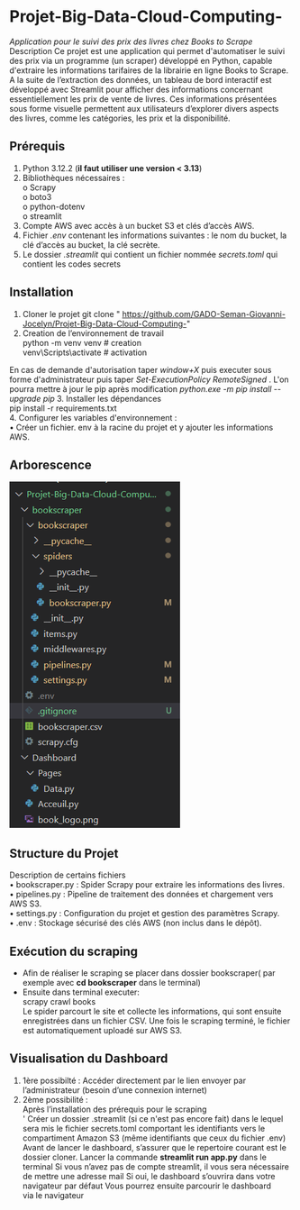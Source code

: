 # Projet-Big-Data-Cloud-Computing-
*Application pour le suivi des prix des livres chez Books to Scrape*
Description
Ce projet est une application qui permet d'automatiser le suivi des prix via un programme (un scraper) développé en Python, capable d'extraire les informations tarifaires de la librairie en ligne Books to Scrape.  
A la suite de l’extraction des données, un tableau de bord interactif est développé avec Streamlit pour afficher des informations concernant essentiellement les prix de vente de livres. Ces informations présentées sous forme visuelle permettent aux utilisateurs d’explorer divers aspects des livres, comme les catégories, les prix et la disponibilité.  
## Prérequis
1.	Python 3.12.2 (**il faut utiliser une version < 3.13**)
2.	Bibliothèques nécessaires :  
o	Scrapy  
o	boto3  
o	python-dotenv  
o	streamlit  
3.	Compte AWS avec accès à un bucket S3 et clés d’accès AWS.
4.	Fichier *.env* contenant les informations suivantes : le nom du bucket, la clé d’accès au bucket, la clé secrète.
5.  Le dossier *.streamlit* qui contient un fichier nommée *secrets.toml* qui contient les codes secrets
## Installation
1. Cloner le projet
git clone " https://github.com/GADO-Seman-Giovanni-Jocelyn/Projet-Big-Data-Cloud-Computing-"
2. Creation de l’environnement de travail  
python -m venv venv # creation  
venv\Scripts\activate # activation   

En cas de demande d'autorisation taper *window+X* puis executer sous forme d'administrateur puis taper *Set-ExecutionPolicy RemoteSigned* . L'on pourra mettre à jour le pip après modification *python.exe -m pip install --upgrade pip*
3. Installer les dépendances  
pip install -r requirements.txt  
4. Configurer les variables d'environnement :  
•	Créer un fichier. env à la racine du projet et y ajouter les informations AWS.  
## Arborescence 
![Architecture du Projet](Images/arborescence.PNG)
## Structure du Projet
Description de certains fichiers  
•	bookscraper.py : Spider Scrapy pour extraire les informations des livres.  
•	pipelines.py : Pipeline de traitement des données et chargement vers AWS S3.  
•	settings.py : Configuration du projet et gestion des paramètres Scrapy.  
•	.env : Stockage sécurisé des clés AWS (non inclus dans le dépôt).  
## Exécution du scraping
-	Afin de réaliser le scraping se placer dans dossier bookscraper( par exemple avec **cd bookscraper** dans le terminal)  
-	Ensuite dans terminal executer:   
scrapy crawl books  
Le spider parcourt le site et collecte les informations, qui sont ensuite enregistrées dans un fichier CSV. Une fois le scraping terminé, le fichier est automatiquement uploadé sur AWS S3.  
## Visualisation du Dashboard
1. 1ère possibilté : Accéder directement par le lien envoyer par l’administrateur (besoin d’une connexion internet)
2. 2ème possibilité :  
Après l’installation des prérequis pour le scraping  
' Créer un dossier .streamlit (si ce n'est pas encore fait) dans le lequel sera mis le fichier secrets.toml comportant les identifiants vers le compartiment Amazon S3 (même identifiants que ceux du fichier .env)
Avant de lancer le dashboard, s’assurer que le repertoire courant est le dossier cloner.
Lancer la commande **streamlit run app.py** dans le terminal 
Si vous n’avez pas de compte streamlit, il vous sera nécessaire de mettre une adresse mail
Si oui, le dashboard s’ouvrira dans votre navigateur par défaut
Vous pourrez ensuite parcourir le dashboard via le navigateur



